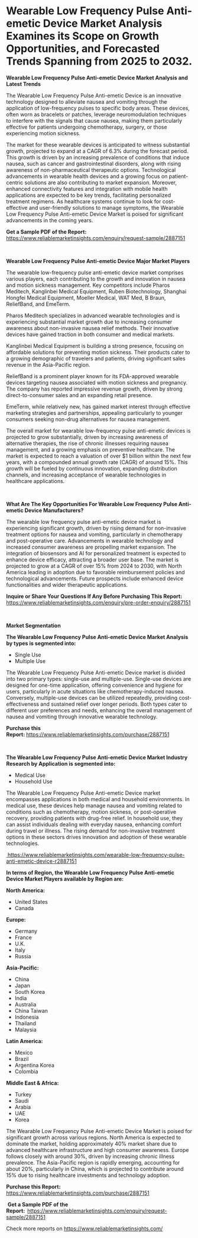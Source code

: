 <p><h1>Wearable Low Frequency Pulse Anti-emetic Device Market Analysis Examines its Scope on Growth Opportunities, and Forecasted Trends Spanning from 2025 to 2032.</h1></p><p><strong>Wearable Low Frequency Pulse Anti-emetic Device Market Analysis and Latest Trends</strong></p>
<p><p>The Wearable Low Frequency Pulse Anti-emetic Device is an innovative technology designed to alleviate nausea and vomiting through the application of low-frequency pulses to specific body areas. These devices, often worn as bracelets or patches, leverage neuromodulation techniques to interfere with the signals that cause nausea, making them particularly effective for patients undergoing chemotherapy, surgery, or those experiencing motion sickness. </p><p>The market for these wearable devices is anticipated to witness substantial growth, projected to expand at a CAGR of 6.3% during the forecast period. This growth is driven by an increasing prevalence of conditions that induce nausea, such as cancer and gastrointestinal disorders, along with rising awareness of non-pharmaceutical therapeutic options. Technological advancements in wearable health devices and a growing focus on patient-centric solutions are also contributing to market expansion. Moreover, enhanced connectivity features and integration with mobile health applications are expected to be key trends, facilitating personalized treatment regimens. As healthcare systems continue to look for cost-effective and user-friendly solutions to manage symptoms, the Wearable Low Frequency Pulse Anti-emetic Device Market is poised for significant advancements in the coming years.</p></p>
<p><strong>Get a Sample PDF of the Report:&nbsp;</strong> <a href="https://www.reliablemarketinsights.com/enquiry/request-sample/2887151?utm_campaign=3036&utm_medium=2&utm_source=Github&utm_content=ia&utm_term=13032025&utm_id=wearable-low-frequency-pulse-anti-emetic-device">https://www.reliablemarketinsights.com/enquiry/request-sample/2887151</a></p>
<p>&nbsp;</p>
<p><strong>Wearable Low Frequency Pulse Anti-emetic Device Major Market Players</strong></p>
<p><p>The wearable low-frequency pulse anti-emetic device market comprises various players, each contributing to the growth and innovation in nausea and motion sickness management. Key competitors include Pharos Meditech, Kanglinbei Medical Equipment, Ruben Biotechnology, Shanghai Hongfei Medical Equipment, Moeller Medical, WAT Med, B Braun, ReliefBand, and EmeTerm.</p><p>Pharos Meditech specializes in advanced wearable technologies and is experiencing substantial market growth due to increasing consumer awareness about non-invasive nausea relief methods. Their innovative devices have gained traction in both consumer and medical markets.</p><p>Kanglinbei Medical Equipment is building a strong presence, focusing on affordable solutions for preventing motion sickness. Their products cater to a growing demographic of travelers and patients, driving significant sales revenue in the Asia-Pacific region.</p><p>ReliefBand is a prominent player known for its FDA-approved wearable devices targeting nausea associated with motion sickness and pregnancy. The company has reported impressive revenue growth, driven by strong direct-to-consumer sales and an expanding retail presence.</p><p>EmeTerm, while relatively new, has gained market interest through effective marketing strategies and partnerships, appealing particularly to younger consumers seeking non-drug alternatives for nausea management.</p><p>The overall market for wearable low-frequency pulse anti-emetic devices is projected to grow substantially, driven by increasing awareness of alternative therapies, the rise of chronic illnesses requiring nausea management, and a growing emphasis on preventive healthcare. The market is expected to reach a valuation of over $1 billion within the next few years, with a compounded annual growth rate (CAGR) of around 15%. This growth will be fueled by continuous innovation, expanding distribution channels, and increasing acceptance of wearable technologies in healthcare applications.</p></p>
<p>&nbsp;</p>
<p><strong>What Are The Key Opportunities For Wearable Low Frequency Pulse Anti-emetic Device Manufacturers?</strong></p>
<p><p>The wearable low frequency pulse anti-emetic device market is experiencing significant growth, driven by rising demand for non-invasive treatment options for nausea and vomiting, particularly in chemotherapy and post-operative care. Advancements in wearable technology and increased consumer awareness are propelling market expansion. The integration of biosensors and AI for personalized treatment is expected to enhance device efficacy, attracting a broader user base. The market is projected to grow at a CAGR of over 15% from 2024 to 2030, with North America leading in adoption due to favorable reimbursement policies and technological advancements. Future prospects include enhanced device functionalities and wider therapeutic applications.</p></p>
<p><strong>Inquire or Share Your Questions If Any Before Purchasing This Report:</strong> <a href="https://www.reliablemarketinsights.com/enquiry/pre-order-enquiry/2887151?utm_campaign=3036&utm_medium=2&utm_source=Github&utm_content=ia&utm_term=13032025&utm_id=wearable-low-frequency-pulse-anti-emetic-device">https://www.reliablemarketinsights.com/enquiry/pre-order-enquiry/2887151</a></p>
<p>&nbsp;</p>
<p><strong>Market Segmentation</strong></p>
<p><strong>The Wearable Low Frequency Pulse Anti-emetic Device Market Analysis by types is segmented into:</strong></p>
<p><ul><li>Single Use</li><li>Multiple Use</li></ul></p>
<p><p>The Wearable Low Frequency Pulse Anti-emetic Device market is divided into two primary types: single-use and multiple-use. Single-use devices are designed for one-time application, offering convenience and hygiene for users, particularly in acute situations like chemotherapy-induced nausea. Conversely, multiple-use devices can be utilized repeatedly, providing cost-effectiveness and sustained relief over longer periods. Both types cater to different user preferences and needs, enhancing the overall management of nausea and vomiting through innovative wearable technology.</p></p>
<p><strong>Purchase this Report:&nbsp;</strong><a href="https://www.reliablemarketinsights.com/purchase/2887151?utm_campaign=3036&utm_medium=2&utm_source=Github&utm_content=ia&utm_term=13032025&utm_id=wearable-low-frequency-pulse-anti-emetic-device">https://www.reliablemarketinsights.com/purchase/2887151</a></p>
<p>&nbsp;</p>
<p><strong>The Wearable Low Frequency Pulse Anti-emetic Device Market Industry Research by Application is segmented into:</strong></p>
<p><ul><li>Medical Use</li><li>Household Use</li></ul></p>
<p><p>The Wearable Low Frequency Pulse Anti-emetic Device market encompasses applications in both medical and household environments. In medical use, these devices help manage nausea and vomiting related to conditions such as chemotherapy, motion sickness, or post-operative recovery, providing patients with drug-free relief. In household use, they can assist individuals dealing with everyday nausea, enhancing comfort during travel or illness. The rising demand for non-invasive treatment options in these sectors drives innovation and adoption of these wearable technologies.</p></p>
<p><a href="https://www.reliablemarketinsights.com/wearable-low-frequency-pulse-anti-emetic-device-r2887151?utm_campaign=3036&utm_medium=2&utm_source=Github&utm_content=ia&utm_term=13032025&utm_id=wearable-low-frequency-pulse-anti-emetic-device">&nbsp;https://www.reliablemarketinsights.com/wearable-low-frequency-pulse-anti-emetic-device-r2887151</a></p>
<p><strong>In terms of Region, the Wearable Low Frequency Pulse Anti-emetic Device Market Players available by Region are:</strong></p>
<p>
    <p> <strong> North America: </strong>
        <ul>
            <li>United States</li>
            <li>Canada</li>
        </ul>
        </p> 
    <p> <strong> Europe: </strong>
        <ul>
            <li>Germany</li>
            <li>France</li>
            <li>U.K.</li>
            <li>Italy</li>
            <li>Russia</li>
        </ul>
        </p> 
    <p> <strong> Asia-Pacific: </strong>
        <ul>
            <li>China</li>
            <li>Japan</li>
            <li>South Korea</li>
            <li>India</li>
            <li>Australia</li>
            <li>China Taiwan</li>
            <li>Indonesia</li>
            <li>Thailand</li>
            <li>Malaysia</li>
        </ul>
        </p> 
    <p> <strong> Latin America: </strong>
        <ul>
            <li>Mexico</li>
            <li>Brazil</li>
            <li>Argentina Korea</li>
            <li>Colombia</li>
        </ul>
        </p> 
    <p> <strong> Middle East & Africa: </strong>
        <ul>
            <li>Turkey</li>
            <li>Saudi</li>
            <li>Arabia</li>
            <li>UAE</li>
            <li>Korea</li>
        </ul>
    </p>
    </p>
<p><p>The Wearable Low Frequency Pulse Anti-emetic Device Market is poised for significant growth across various regions. North America is expected to dominate the market, holding approximately 40% market share due to advanced healthcare infrastructure and high consumer awareness. Europe follows closely with around 30%, driven by increasing chronic illness prevalence. The Asia-Pacific region is rapidly emerging, accounting for about 20%, particularly in China, which is projected to contribute around 15% due to rising healthcare investments and technology adoption.</p></p>
<p><strong>Purchase this Report: </strong><a href="https://www.reliablemarketinsights.com/purchase/2887151?utm_campaign=3036&utm_medium=2&utm_source=Github&utm_content=ia&utm_term=13032025&utm_id=wearable-low-frequency-pulse-anti-emetic-device">https://www.reliablemarketinsights.com/purchase/2887151</a></p>
<p>&nbsp;<strong>Get a Sample PDF of the Report:&nbsp;&nbsp;</strong><a href="https://www.reliablemarketinsights.com/enquiry/request-sample/2887151?utm_campaign=3036&utm_medium=2&utm_source=Github&utm_content=ia&utm_term=13032025&utm_id=wearable-low-frequency-pulse-anti-emetic-device">https://www.reliablemarketinsights.com/enquiry/request-sample/2887151</a></p>
<p><strong></strong></p>
<p>Check more reports on <a href="https://www.reliablemarketinsights.com/?utm_campaign=3036&utm_medium=2&utm_source=Github&utm_content=ia&utm_term=13032025&utm_id=wearable-low-frequency-pulse-anti-emetic-device">https://www.reliablemarketinsights.com/</a></p>
